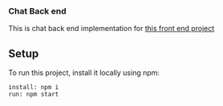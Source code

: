 <h3>Chat Back end</h3>

This is chat back end implementation for [this front end project](https://github.com/OleksandrKuleshov/chat-fontend)

## Setup
To run this project, install it locally using npm:

```
install: npm i
run: npm start
```

